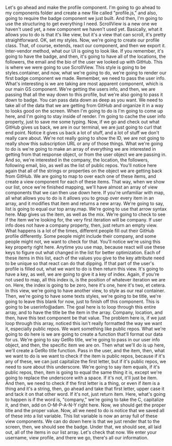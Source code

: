 Let's go ahead and make the profile component. I'm going to go ahead to my components folder and create a new file called "profile.js," and also, going to require the badge component we just built.
And then, I'm going to use the structuring to get everything I need. ScrollView is a new one we haven't used yet, a new component we haven't used yet.
Basically, what it allows you to do is that it's like view, but it's a view that can scroll, it's pretty straightforward. OK, set my styles. Now, we're going to create our profile class. That, of course, extends, react our component, and then we export it.
Inter-vendor method, what our UI is going to look like. If you remember, it's going to have the badge, and then, it's going to have all of the locations, the followers, the email and the bio of the user we looked up with GitHub.
This is where we were going to use ScrollView. This style is going to be styles.container, and now, what we're going to do, we're going to render our first badge component we made.
Remember, we need to pass the user info. What's interesting is we are taking are most apparent component, which is our main GS component.
We're getting the users info, and then, we are passing that all the way down to this profile, but we're also going to pass it down to badge. You can pass data down as deep as you want.
We need to take all of the data that we are getting from GitHub and organize it in a way to looks good on the screen. When I'm going to do is I'm going to come up here, and I'm going to stay inside of render. I'm going to cache the user info property, just to save me some typing.
Now, if we go and check out what GitHub gives us back, we are in our terminal, we are just going to curl that end point.
Notice it gives us back a lot of stuff, and a lot of stuff we don't really care about. We're not really going to show the ID, we are not going to really show this subscription URL or any of those things.
What we're going to do is we're going to make an array of everything we are interested in getting from that response object, or from the user object we are passing in. And so, we're interested in the company, the location, the followers, following email, bio, as well as the list of public repos.
You'll notice here again that all of the strings or properties on the object we are getting back from GitHub. We are going to map to over each one of these items, and create a view component for each of these items. That way, when we show our list, once we're finished mapping, we'll have almost an array of view components that we can then use down here.
If you're unfamiliar with map, all what allows you to do is it allows you to group over every item in an array, and it modifies that item and returns a new array. We're going to say, list is going to equal our top array.map. We're going to use that arrow syntax here. Map gives us the item, as well as the mix.
We're going to check to see if the item we're looking for, the very first iteration will be company. If user info does not have a company property, then, just return an empty view. What happens is a lot of the times, different people fill out their GitHub profile differently.
Some people might include their company, and some people might not, we want to check for that. You'll notice we're using this key property right here. Anytime you use map, because react will use these keys to figure out what changed in the list for better optimization.
Each of these items in this list, each of the values you give to the key attribute need to be unique so that react can do that dipping. If that part of the user's profile is filled out, what we want to do is then return this view.
It's going to have a key, as well, we are going to give it a key of index. Again, if you're not used to map, all this index is, is the position of whatever iteration we are on.
Here, the index is going to be zero, here it's one, here it's two, et cetera. In this view, we're going to have another view, to style as our real container.
Then, we're going to have some texts styles, we're going to be title, we're going to leave this blank for now, just to finish off this component. This is going to be userinfo@adam. The goal here is to loop through this entire array, and to have the title be the item in the array.
Company, location, and then, have this text component be that value. The problem here is, if we just loop through this array, noticed this isn't really formatted the way we want it, especially public repos. We want something like public repos.
What we're going to do here is we are going to create a function that'll format our data for us. We're going to say GetRo title, we're going to pass in our user info object, and then, the specific item we are on. Then what we'll do is up here, we'll create a GetRo title function.
Pass in the user, and the item, then, what we want to do is we want to check if the item is public repos, because if it's any of these, we can just capitalize the first letter, but if it's public repos, we need to sure about this underscore.
We're going to say item equals, if it's public repos, then, item is going to equal the same thing it is, except we're going to replace the underscore with a space. If it's not, it'll just be item.
And then, we need to check if the first letter is a thing, or even if item is a thing and it's a string, then, go ahead and take that first letter, upper case it and tack it on that other word. If it's not, just return item.
Here, what's going to happen is if the word is, "company," we're going to take the C, capitalize it, and then, add on O-M-P-A-N-Y right here.
Now, we should get the proper title and the proper value. Now, all we need to do is notice that we saved all of these into a list variable. This list variable is now an array full of these view components. We can do down here is that we just render that to the screen, then, we should see the badge.
Under that, we should see, all laid out, all of the items in our list array. Let's check that now. We enter your username, view profile, and there we go, there's all our information.